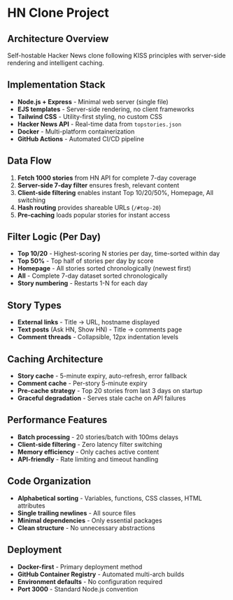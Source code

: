 # HN Clone Project

## Architecture Overview
Self-hostable Hacker News clone following KISS principles with server-side rendering and intelligent caching.

## Implementation Stack
- **Node.js + Express** - Minimal web server (single file)
- **EJS templates** - Server-side rendering, no client frameworks
- **Tailwind CSS** - Utility-first styling, no custom CSS
- **Hacker News API** - Real-time data from `topstories.json`
- **Docker** - Multi-platform containerization
- **GitHub Actions** - Automated CI/CD pipeline

## Data Flow
1. **Fetch 1000 stories** from HN API for complete 7-day coverage
2. **Server-side 7-day filter** ensures fresh, relevant content
3. **Client-side filtering** enables instant Top 10/20/50%, Homepage, All switching
4. **Hash routing** provides shareable URLs (`/#top-20`)
5. **Pre-caching** loads popular stories for instant access

## Filter Logic (Per Day)
- **Top 10/20** - Highest-scoring N stories per day, time-sorted within day
- **Top 50%** - Top half of stories per day by score
- **Homepage** - All stories sorted chronologically (newest first)
- **All** - Complete 7-day dataset sorted chronologically
- **Story numbering** - Restarts 1-N for each day

## Story Types
- **External links** - Title → URL, hostname displayed
- **Text posts** (Ask HN, Show HN) - Title → comments page
- **Comment threads** - Collapsible, 12px indentation levels

## Caching Architecture
- **Story cache** - 5-minute expiry, auto-refresh, error fallback
- **Comment cache** - Per-story 5-minute expiry
- **Pre-cache strategy** - Top 20 stories from last 3 days on startup
- **Graceful degradation** - Serves stale cache on API failures

## Performance Features
- **Batch processing** - 20 stories/batch with 100ms delays
- **Client-side filtering** - Zero latency filter switching
- **Memory efficiency** - Only caches active content
- **API-friendly** - Rate limiting and timeout handling

## Code Organization
- **Alphabetical sorting** - Variables, functions, CSS classes, HTML attributes
- **Single trailing newlines** - All source files
- **Minimal dependencies** - Only essential packages
- **Clean structure** - No unnecessary abstractions

## Deployment
- **Docker-first** - Primary deployment method
- **GitHub Container Registry** - Automated multi-arch builds
- **Environment defaults** - No configuration required
- **Port 3000** - Standard Node.js convention
